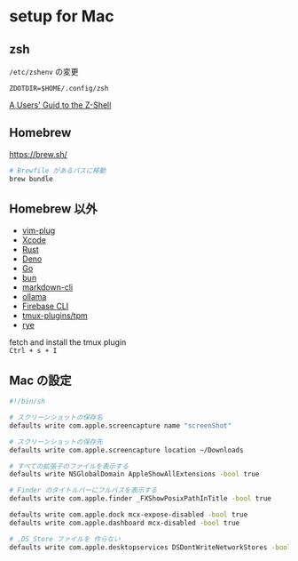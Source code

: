 # setup for Mac

## zsh

`/etc/zshenv` の変更

```env
ZDOTDIR=$HOME/.config/zsh
```

[A Users' Guid to the Z-Shell](https://zsh.sourceforge.io/Guide/zshguide02.html#l6)

## Homebrew

<https://brew.sh/>

```sh
# Brewfile があるパスに移動
brew bundle
```

## Homebrew 以外

- [vim-plug](https://github.com/junegunn/vim-plug)
- [Xcode](https://developer.apple.com/download/all/?q=Xcode)
- [Rust](https://www.rust-lang.org/learn/get-started)
- [Deno](https://docs.deno.com/runtime/manual/getting_started/installation)
- [Go](https://golang.google.cn/dl/)
- [bun](https://bun.sh/)
- [markdown-cli](https://github.com/igorshubovych/markdownlint-cli)
- [ollama](https://github.com/jmorganca/ollama)
- [Firebase CLI](https://firebase.google.com/docs/cli?hl=ja#install-cli-mac-linux)
- [tmux-plugins/tpm](https://github.com/tmux-plugins/tpm)
- [rye](https://rye.astral.sh/)

fetch and install the tmux plugin  
`Ctrl + s + I`

## Mac の設定

```sh
#!/bin/sh

# スクリーンショットの保存名
defaults write com.apple.screencapture name "screenShot"

# スクリーンショットの保存先
defaults write com.apple.screencapture location ~/Downloads

# すべての拡張子のファイルを表示する
defaults write NSGlobalDomain AppleShowAllExtensions -bool true

# Finder のタイトルバーにフルパスを表示する
defaults write com.apple.finder _FXShowPosixPathInTitle -bool true

defaults write com.apple.dock mcx-expose-disabled -bool true
defaults write com.apple.dashboard mcx-disabled -bool true

# .DS_Store ファイルを 作らない
defaults write com.apple.desktopservices DSDontWriteNetworkStores -bool true
```
